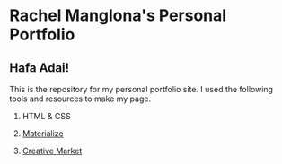 Rachel Manglona's Personal Portfolio
======

## Hafa Adai!
This is the repository for my personal portfolio site. I used the following tools and resources to make my page.

1. HTML & CSS

2. [Materialize](http://materializecss.com/)

3. [Creative Market](https://creativemarket.com/)
